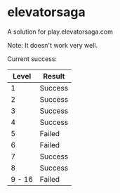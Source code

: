 # elevatorsaga
A solution for play.elevatorsaga.com

Note: It doesn't work very well.

Current success:

Level | Result
---|---
1 | Success
2 | Success
3 | Success
4 | Success
5 | Failed
6 | Failed
7 | Success
8 | Success
9 - 16 | Failed

